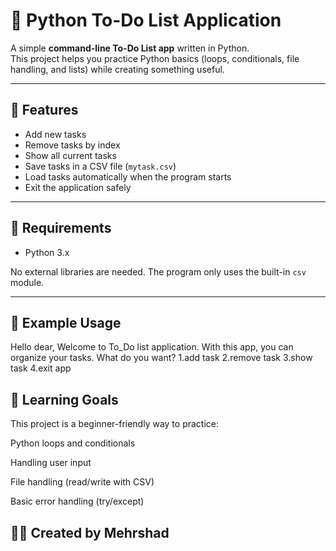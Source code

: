 # 📝 Python To-Do List Application

A simple **command-line To-Do List app** written in Python.  
This project helps you practice Python basics (loops, conditionals, file handling, and lists) while creating something useful.

---

## 🚀 Features
- Add new tasks  
- Remove tasks by index  
- Show all current tasks  
- Save tasks in a CSV file (`mytask.csv`)  
- Load tasks automatically when the program starts  
- Exit the application safely  

---

## 📌 Requirements
- Python 3.x  

No external libraries are needed. The program only uses the built-in `csv` module.

---

## 🎯 Example Usage
 Hello dear, Welcome to To_Do list application.
 With this app, you can organize your tasks.
What do you want?
1.add task
2.remove task
3.show task
4.exit app

## 🌱 Learning Goals
This project is a beginner-friendly way to practice:

Python loops and conditionals

Handling user input

File handling (read/write with CSV)

Basic error handling (try/except)

## 👨‍💻 Created by Mehrshad
